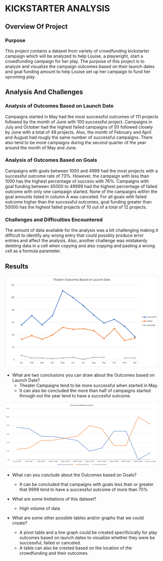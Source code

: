 
# **KICKSTARTER ANALYSIS**

## Overview Of Project

### Purpose

This project contains a  dataset from variety of crowdfunding kickstarter campaign which will be analyzed to help Louise, a playwright, start a crowdfunding campaign for her play. The purpose of this project is to analyze and visualize the campaign outcomes based on their launch dates and goal funding amount to help Louise set up her campaign to fund her upcoming play.

## Analysis And Challenges

### Analysis of Outcomes Based on Launch Date

Campaigns started in May had the most successful outcomes of 111 projects followed by the month of June with 100 successful project. Campaigns in July and October had the highest failed campaigns of 50 followed closely by June with a total of 49 projects. Also, the month of February and April and August had rougly the same number of successful campaigns. There  also tend to be more campaigns during the second quarter of the year around the month of May and June.

### Analysis of Outcomes Based on Goals

Campaigns with goals between 1000 and 4999 had the most projects with a successful outcome rate of 73%. However, the campaign with less than 1000 has the highest percentage of success with 76%.  Campaigns with goal funding between 45000 to 49999 had the highest percentage of failed outcome with only one campaign started. None of the campaigns within the goal amounts listed in column A was canceled. For all goals with failed outcome higher than the successful outcomes, goal funding greater than 50000 has the highest failed projects of 10 out of a total of 12 projects.

### Challenges and Difficulties Encountered

The amount of data available for the analysis was a bit challenging making it difficult to identify any wrong entry that could possibly produce error entries and affect the analysis. Also, another challenge was mistakenly deleting data in a cell when copying and also copying and pasting a wrong cell as a formula parameter.

## Results

![line chart displaying thearter outcomes based on launch date](resources/Theater_Outcomes_vs_Launch.png)

- What are two conclusions you can draw about the Outcomes based on Launch Date?
  - Theater Campaigns tend to be more successful when started in May.
  - It can also be concluded the more than half of campaigns started through out the year tend to have a succesful outcome. 

![line chart showing the outcomes based on goals in percentages](resources/Outcomes_vs_Goals.png)

- What can you conclude about the Outcomes based on Goals?
  - It can be concluded that campaigns with goals less than or greater that 9999 tend to have a successful outcome of more than 70%


- What are some limitations of this dataset?
  - High volume of data

- What are some other possible tables and/or graphs that we could create?
  - A pivot table and a line graph could be created specificically for play outcomes based on launch dates to visualize whether they were be successful, failed or canceled.
  - A table can also be crested based on the location of the crowdfunding and their outcomes.